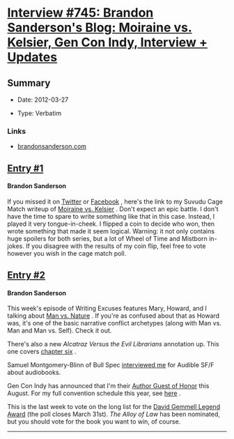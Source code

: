 # [Interview #745: Brandon Sanderson's Blog: Moiraine vs. Kelsier, Gen Con Indy, Interview + Updates](https://www.theoryland.com/intvmain.php?i=745)

## Summary

- Date: 2012-03-27

- Type: Verbatim

### Links

- [brandonsanderson.com](http://brandonsanderson.com/blog/1068/Moiraine-vs.-Kelsier-Gen-Con-Indy-Interview--Updates)


## [Entry #1](https://www.theoryland.com/intvmain.php?i=745#1)

#### Brandon Sanderson

If you missed it on
[Twitter](http://twitter.com/BrandSanderson)
or
[Facebook](https://www.facebook.com/BrandonSandrson)
, here's the link to my Suvudu Cage Match writeup of
[Moiraine vs. Kelsier](http://sf-fantasy.suvudu.com/2012/03/cage-match-2012-round-4-moiraine-damodred-versus-kelsier.html)
. Don't expect an epic battle. I don't have the time to spare to write something like that in this case. Instead, I played it very tongue-in-cheek. I flipped a coin to decide who won, then wrote something that made it seem logical. Warning: it not only contains huge spoilers for both series, but a lot of Wheel of Time and Mistborn in-jokes. If you disagree with the results of my coin flip, feel free to vote however you wish in the cage match poll.

## [Entry #2](https://www.theoryland.com/intvmain.php?i=745#2)

#### Brandon Sanderson

This week's episode of Writing Excuses features Mary, Howard, and I talking about
[Man vs. Nature](http://www.writingexcuses.com/2012/03/25/writing-excuses-7-13-man-vs-nature/)
. If you're as confused about that as Howard was, it's one of the basic narrative conflict archetypes (along with Man vs. Man and Man vs. Self). Check it out.

There's also a new
*Alcatraz Versus the Evil Librarians*
annotation up. This one covers
[chapter six](http://brandonsanderson.com/annotation/450/Alcatraz-Chapter-Six)
.

Samuel Montgomery-Blinn of Bull Spec
[interviewed me](http://audiblesff.tumblr.com/post/19782954144/interview-brandon-sanderson-on-primarily-the-alloy)
for Audible SF/F about audiobooks.

Gen Con Indy has announced that I'm their
[Author Guest of Honor](http://www.gencon.com/2012/indy/pm/events/ligoh/AuthorGoH.aspx)
this August. For my full convention schedule this year, see
[here](http://brandonsanderson.com/events)
.

This is the last week to vote on the long list for the
[David Gemmell Legend Award](http://www.gemmellaward.com/page/the-legend-award)
(the poll closes March 31st).
*The Alloy of Law*
has been nominated, but you should vote for the book you want to win, of course.


---

